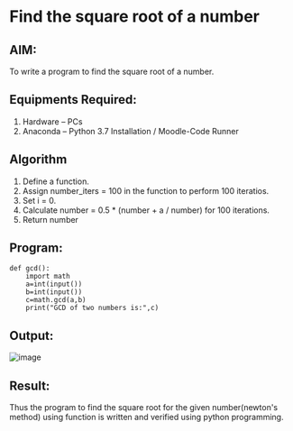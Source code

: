 # Find the square root of a number

## AIM:
To write a program to find the square root of a number.

## Equipments Required:
1. Hardware – PCs
2. Anaconda – Python 3.7 Installation / Moodle-Code Runner

## Algorithm
1. Define a function.
2. Assign number_iters = 100 in the function to perform 100 iteratios.
3. Set i = 0.
4. Calculate  number = 0.5 * (number + a / number) for 100 iterations.
5. Return number

## Program:
```
def gcd():
    import math
    a=int(input())
    b=int(input())
    c=math.gcd(a,b)
    print("GCD of two numbers is:",c)
```

## Output:
![image](https://github.com/ALANZION/Square-root-of-a-number/assets/145743064/8f34a9e2-7ac5-4c89-b378-b12e59428ab2)




## Result:
Thus the program to find the square root for the given number(newton's method) using function is written and verified using python programming.
